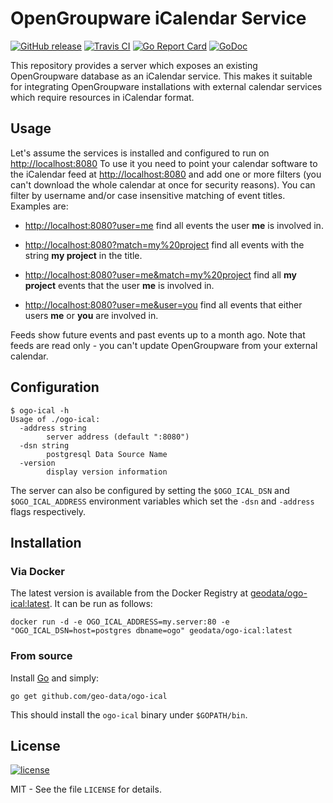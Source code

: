 # OpenGroupware iCalendar Service

[![GitHub release](https://img.shields.io/github/release/geo-data/ogo-ical.svg)](https://github.com/geo-data/ogo-ical/releases/latest)
[![Travis CI](https://img.shields.io/travis/geo-data/ogo-ical.svg)](https://travis-ci.org/geo-data/ogo-ical)
[![Go Report Card](https://goreportcard.com/badge/github.com/geo-data/ogo-ical)](https://goreportcard.com/report/github.com/geo-data/ogo-ical)
[![GoDoc](https://img.shields.io/badge/documentation-godoc-blue.svg)](https://godoc.org/github.com/geo-data/ogo-ical)

This repository provides a server which exposes an existing OpenGroupware
database as an iCalendar service.  This makes it suitable for integrating
OpenGroupware installations with external calendar services which require
resources in iCalendar format.

## Usage

Let's assume the services is installed and configured to run on <http://localhost:8080>  To use it you need to point your calendar software to the iCalendar feed at <http://localhost:8080> and add one or more filters (you can't download the whole calendar at once for security reasons).  You can filter by username and/or case insensitive matching of event titles.  Examples are:

* <http://localhost:8080?user=me> find all events the user **me** is involved in.

* <http://localhost:8080?match=my%20project> find all events with the string **my project** in the title.

* <http://localhost:8080?user=me&match=my%20project> find all **my project** events that the user **me** is involved in.

* <http://localhost:8080?user=me&user=you> find all events that either users **me** or **you** are involved in.

Feeds show future events and past events up to a month ago. Note that feeds are
read only - you can't update OpenGroupware from your external calendar.

## Configuration

```
$ ogo-ical -h
Usage of ./ogo-ical:
  -address string
        server address (default ":8080")
  -dsn string
        postgresql Data Source Name
  -version
        display version information
```

The server can also be configured by setting the `$OGO_ICAL_DSN` and
`$OGO_ICAL_ADDRESS` environment variables which set the `-dsn` and `-address`
flags respectively.

## Installation

### Via Docker

The latest version is available from the Docker Registry at
[geodata/ogo-ical:latest](https://hub.docker.com/r/geodata/ogo-ical).  It can be
run as follows:

```
docker run -d -e OGO_ICAL_ADDRESS=my.server:80 -e "OGO_ICAL_DSN=host=postgres dbname=ogo" geodata/ogo-ical:latest
```

### From source

Install [Go](https://golang.org/) and simply:

```
go get github.com/geo-data/ogo-ical
```

This should install the `ogo-ical` binary under `$GOPATH/bin`.

## License

[![license](https://img.shields.io/github/license/geo-data/ogo-ical.svg)](https://github.com/geo-data/ogo-ical/blob/master/LICENSE)

MIT - See the file `LICENSE` for details.
